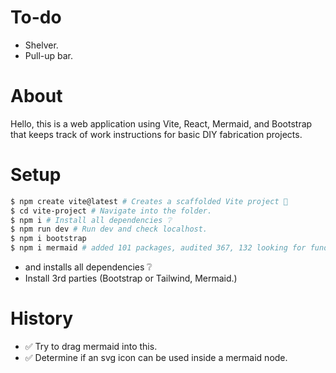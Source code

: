 # To-do
- Shelver.
- Pull-up bar.

# About
Hello, this is a web application using Vite, React, Mermaid, and Bootstrap that keeps track of work instructions for basic DIY fabrication projects.


# Setup
``` bash
$ npm create vite@latest # Creates a scaffolded Vite project 🤔
$ cd vite-project # Navigate into the folder.
$ npm i # Install all dependencies ❔
$ npm run dev # Run dev and check localhost.
$ npm i bootstrap
$ npm i mermaid # added 101 packages, audited 367, 132 looking for funding.
```

-  and installs all dependencies ❔ 
- Install 3rd parties (Bootstrap or Tailwind, Mermaid.)


# History
- ✅ Try to drag mermaid into this.
- ✅ Determine if an svg icon can be used inside a mermaid node.
